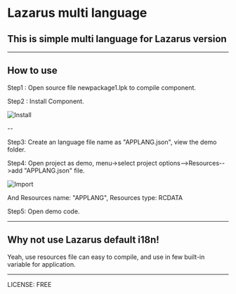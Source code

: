# Lazarus multi language

## This is simple multi language for Lazarus version

---
## How to use

Step1 : Open source file newpackage1.lpk to compile component.

Step2 : Install Component.

![Install](./images/install.png)

--

Step3: Create an language file name as "APPLANG.json", view the demo folder.


Step4: Open project as demo, menu->select project options-->Resources-->add "APPLANG.json" file.

![Import](./images/import-json.png)

And Resources name: "APPLANG", Resources type: RCDATA

Step5: Open demo code.

----

## Why not use Lazarus default i18n!

Yeah, use resources file can easy to compile, and use in few built-in variable for application.

----

LICENSE: FREE
